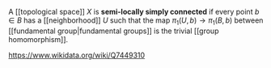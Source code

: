 A [[topological space]] $X$ is **semi-locally simply connected** if every point $b\in B$ has a [[neighborhood]] $U$ such that the map $\pi_1(U,b)\to \pi_1(B,b)$ between [[fundamental group|fundamental groups]] is the trivial [[group homomorphism]].

https://www.wikidata.org/wiki/Q7449310